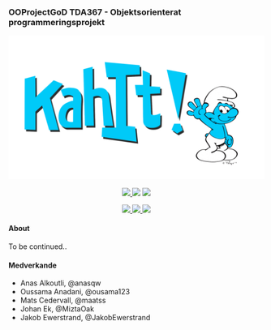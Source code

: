 ### OOProjectGoD TDA367 - Objektsorienterat programmeringsprojekt
<p align="center">
	<img src="https://raw.githubusercontent.com/MiztaOak/OOProjectGoD/master/Resources/KahIT-logo-vanligSmurf.png" alt="Harmony" width="512" />
</p>

<p align="center">
  <a href="../../wiki">
		<img src="https://img.shields.io/badge/documentation-Wiki-yellow.svg?style=flat" />
  </a>
  <img src="https://travis-ci.org/MiztaOak/OOProjectGoD.svg?branch=master"/>
  <!-- <img src="https://img.shields.io/travis/com/MiztaOak/OOProjectGoD/master.svg?logo=travis&label=travis:master" /> -->
  <a href="../../releases">
    <img src="https://img.shields.io/github/release/MiztaOak/OOProjectGoD"/>
  </a>
</p>

<p align="center">
  <a href="../../issues">
    <img src="https://img.shields.io/github/issues/MiztaOak/OOProjectGoD"/>
  </a>
  <a href="../../pulls">
    <img src="https://img.shields.io/github/issues-pr/MiztaOak/OOProjectGoD"/>
  </a>
  <a href="../../pulls">
    <img src="https://img.shields.io/github/issues-pr-closed/MiztaOak/OOProjectGoD"/>
  </a>
</p>

#### About
To be continued..

#### Medverkande
- Anas Alkoutli, @anasqw
- Oussama Anadani, @ousama123
- Mats Cedervall, @maatss
- Johan Ek, @MiztaOak
- Jakob Ewerstrand, @JakobEwerstrand
